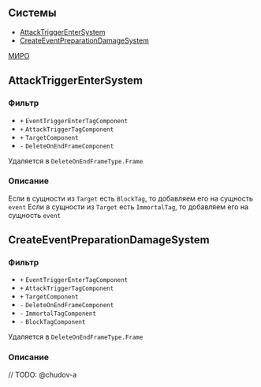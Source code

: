 ## Системы

- [AttackTriggerEnterSystem](#AttackTriggerEnterSystem)
- [CreateEventPreparationDamageSystem](#CreateEventPreparationDamageSystem)

[МИРО](https://miro.com/app/board/uXjVPrjYGFk=/?moveToWidget=3458764607958335220&cot=10)

## AttackTriggerEnterSystem

### Фильтр

- `+` `EventTriggerEnterTagComponent`
- `+` `AttackTriggerTagComponent`
- `+` `TargetComponent`
- `-` `DeleteOnEndFrameComponent`

Удаляется в `DeleteOnEndFrameType.Frame`

### Описание

Если в сущности из `Target` есть `BlockTag`, то добавляем его на сущность `event`
Если в сущности из `Target` есть `ImmortalTag`, то добавляем его на сущность `event`

## CreateEventPreparationDamageSystem

### Фильтр

- `+` `EventTriggerEnterTagComponent`
- `+` `AttackTriggerTagComponent`
- `+` `TargetComponent`
- `-` `DeleteOnEndFrameComponent`
- `-` `ImmortalTagComponent`
- `-` `BlockTagComponent`

Удаляется в `DeleteOnEndFrameType.Frame`

### Описание

// TODO: @chudov-a
